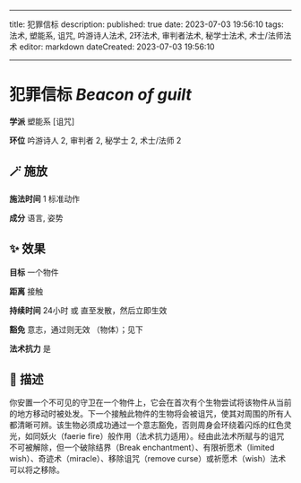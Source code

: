 
---
title: 犯罪信标
description: 
published: true
date: 2023-07-03 19:56:10
tags: 法术, 塑能系, 诅咒, 吟游诗人法术, 2环法术, 审判者法术, 秘学士法术, 术士/法师法术
editor: markdown
dateCreated: 2023-07-03 19:56:10

---

# **犯罪信标** *Beacon of guilt*

**学派** 塑能系 \[诅咒\] 

**环位** 吟游诗人 2, 审判者 2, 秘学士 2, 术士/法师 2

## 🪄 施放

**施法时间** 1 标准动作

**成分** 语言, 姿势

## ✨ 效果 

**目标** 一个物件 

**距离** 接触  

**持续时间** 24小时 或 直至发散，然后立即生效 

**豁免** 意志，通过则无效 （物体）；见下

**法术抗力** 是

## 📖 描述

你安置一个不可见的守卫在一个物件上，它会在首次有个生物尝试将该物件从当前的地方移动时被处发。下一个接触此物件的生物将会被诅咒，使其对周围的所有人都清晰可辨。该生物必须成功通过一个意志豁免，否则周身会环绕着闪烁的红色灵光，如同妖火（faerie fire）般作用（法术抗力适用）。经由此法术所赋与的诅咒不可被解除，但一个破除结界（Break enchantment）、有限祈愿术（limited wish）、奇迹术（miracle）、移除诅咒（remove curse）或祈愿术（wish）法术可以将之移除。
    